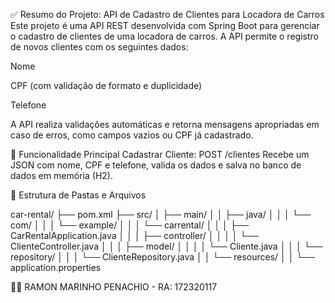 ✅ Resumo do Projeto: API de Cadastro de Clientes para Locadora de Carros
Este projeto é uma API REST desenvolvida com Spring Boot para gerenciar o cadastro de clientes de uma locadora de carros. A API permite o registro de novos clientes com os seguintes dados:

Nome

CPF (com validação de formato e duplicidade)

Telefone

A API realiza validações automáticas e retorna mensagens apropriadas em caso de erros, como campos vazios ou CPF já cadastrado.

🧪 Funcionalidade Principal
Cadastrar Cliente:
POST /clientes
Recebe um JSON com nome, CPF e telefone, valida os dados e salva no banco de dados em memória (H2).

📁 Estrutura de Pastas e Arquivos

car-rental/
├── pom.xml
├── src/
│   ├── main/
│   │   ├── java/
│   │   │   └── com/
│   │   │       └── example/
│   │   │           └── carrental/
│   │   │               ├── CarRentalApplication.java
│   │   │               ├── controller/
│   │   │               │   └── ClienteController.java
│   │   │               ├── model/
│   │   │               │   └── Cliente.java
│   │   │               └── repository/
│   │   │                   └── ClienteRepository.java
│   │   └── resources/
│   │       └── application.properties

🐱‍👤 RAMON MARINHO PENACHIO - RA: 172320117

